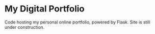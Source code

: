 # My Digital Portfolio
Code hosting my personal online portfolio, powered by Flask.
Site is still under construction.
